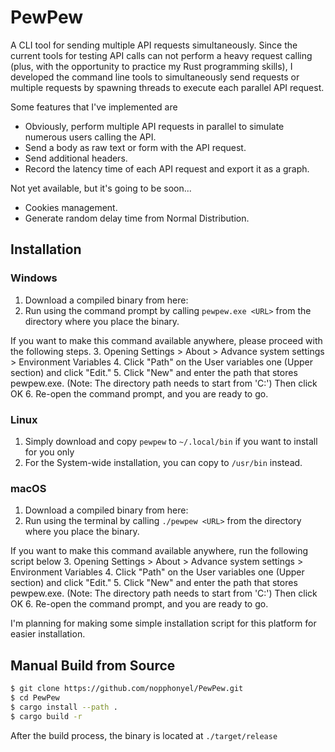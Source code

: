 # PewPew
A CLI tool for sending multiple API requests simultaneously. Since the current tools for testing API calls can not perform a heavy request calling (plus, with the opportunity to practice my Rust programming skills), I developed the command line tools to simultaneously send requests or multiple requests by spawning threads to execute each parallel API request. 

Some features that I've implemented are
- Obviously, perform multiple API requests in parallel to simulate numerous users calling the API.
- Send a body as raw text or form with the API request.
- Send additional headers.
- Record the latency time of each API request and export it as a graph.

Not yet available, but it's going to be soon...
- Cookies management.
- Generate random delay time from Normal Distribution.

## Installation
### Windows
1. Download a compiled binary from here: 
2. Run using the command prompt by calling `pewpew.exe <URL>` from the directory where you place the binary.

If you want to make this command available anywhere, please proceed with the following steps.
3. Opening Settings > About > Advance system settings >  Environment Variables
4. Click "Path" on the User variables one (Upper section) and click "Edit."
5. Click "New" and enter the path that stores pewpew.exe. (Note: The directory path needs to start from 'C:\') Then click OK
6. Re-open the command prompt, and you are ready to go.

### Linux
1. Simply download and copy `pewpew` to `~/.local/bin` if you want to install for you only
2. For the System-wide installation, you can copy to `/usr/bin` instead.

### macOS
1. Download a compiled binary from here: 
2. Run using the terminal by calling `./pewpew <URL>` from the directory where you place the binary.

If you want to make this command available anywhere, run the following script below
3. Opening Settings > About > Advance system settings >  Environment Variables
4. Click "Path" on the User variables one (Upper section) and click "Edit."
5. Click "New" and enter the path that stores pewpew.exe. (Note: The directory path needs to start from 'C:\') Then click OK
6. Re-open the command prompt, and you are ready to go.

I'm planning for making some simple installation script for this platform for easier installation.

## Manual Build from Source
```bash
$ git clone https://github.com/nopphonyel/PewPew.git
$ cd PewPew
$ cargo install --path . 
$ cargo build -r
```
After the build process, the binary is located at `./target/release`